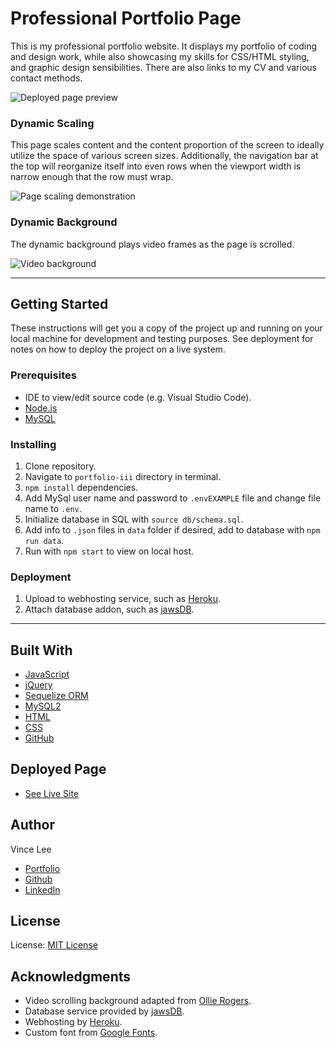 # Professional Portfolio Page

This is my professional portfolio website. It displays my portfolio of coding and design work, while also showcasing my skills for CSS/HTML styling, and graphic design sensibilities. There are also links to my CV and various contact methods.

![Deployed page preview](./public/images/portfolio-site.gif)

### Dynamic Scaling

This page scales content and the content proportion of the screen to ideally utilize the space of various screen sizes. Additionally, the navigation bar at the top will reorganize itself into even rows when the viewport width is narrow enough that the row must wrap.

![Page scaling demonstration](./public/images/scaling-demo.gif)

### Dynamic Background

The dynamic background plays video frames as the page is scrolled.

![Video background](./public/images/video-bg.gif)

---

## Getting Started

These instructions will get you a copy of the project up and running on your local machine for development and testing purposes. See deployment for notes on how to deploy the project on a live system.

### Prerequisites

* IDE to view/edit source code (e.g. Visual Studio Code).
* [Node.js](https://nodejs.org/en/)
* [MySQL](https://www.mysql.com/)

### Installing

1. Clone repository.
1. Navigate to `portfolio-iii` directory in terminal.
1. `npm install` dependencies.
1. Add MySql user name and password to `.envEXAMPLE` file and change file name to `.env`.
1. Initialize database in SQL with `source db/schema.sql`.
1. Add info to `.json` files in `data` folder if desired, add to database with `npm run data`.
1. Run with `npm start` to view on local host.

### Deployment

1. Upload to webhosting service, such as [Heroku](https://www.heroku.com/).
1. Attach database addon, such as [jawsDB](https://www.jawsdb.com/).

---

## Built With

* [JavaScript](https://developer.mozilla.org/en-US/docs/Web/JavaScript)
* [jQuery](https://jquery.com/)
* [Sequelize ORM](https://sequelize.org/)
* [MySQL2](https://www.npmjs.com/package/mysql2)
* [HTML](https://developer.mozilla.org/en-US/docs/Web/HTML)
* [CSS](https://developer.mozilla.org/en-US/docs/Web/CSS)
* [GitHub](https://github.com/)

## Deployed Page

* [See Live Site](https://immense-lake-41636.herokuapp.com/)

## Author

Vince Lee
- [Portfolio](https://starryblue7.github.io/portfolio/)
- [Github](https://github.com/StarryBlue7)
- [LinkedIn](https://www.linkedin.com/in/vince-lee/)

## License

License: [MIT License](https://vince-lee.mit-license.org/)

## Acknowledgments

* Video scrolling background adapted from [Ollie Rogers](https://codepen.io/ollieRogers/pen/lfeLc/).
* Database service provided by [jawsDB](https://www.jawsdb.com/).
* Webhosting by [Heroku](https://www.heroku.com/).
* Custom font from [Google Fonts](https://fonts.google.com/).